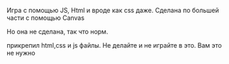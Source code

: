 Игра с помощью JS, Html и вроде как css даже.
Сделана по большей части с помощью Canvas

Но она не сделана, так что норм.

прикрепил html,css и js файлы.
Не делайте и не играйте в это. Вам это не нужно
